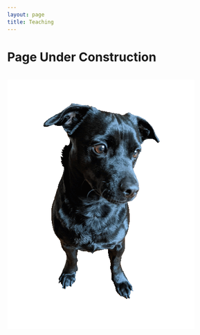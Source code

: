 ```yaml
---
layout: page
title: Teaching
---
```


<div class="text-center">
  <h1>Page Under Construction</h1>
  <br/>

  <img src="/assets/img/orion_my_dog_gif.gif" alt="my dog" />
</div>
